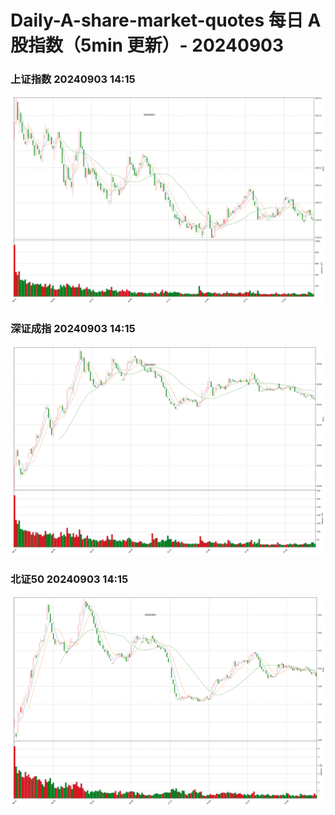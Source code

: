 
# Daily-A-share-market-quotes 每日 A 股指数（5min 更新）- 20240903

### 上证指数 20240903 14:15
![](./fig/2024/9/20240903-sh000001.png)

### 深证成指 20240903 14:15
![](./fig/2024/9/20240903-sz399001.png)

### 北证50 20240903 14:15
![](./fig/2024/9/20240903-bj899050.png)
